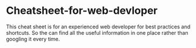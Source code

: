 # Cheatsheet-for-web-devloper
This cheat sheet is for an experienced web developer for best practices and shortcuts. So the can find all the useful information in one place rather than googling it every time.
